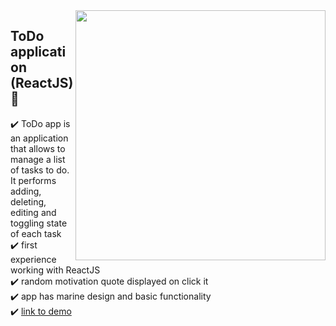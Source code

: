 <img src="https://user-images.githubusercontent.com/102720711/187639102-af98d138-2080-4b36-aba7-435cd572a266.png" width="400" height="400" align="right" /> 

## ToDo application (ReactJS) 🚀

:heavy_check_mark: ToDo app is an application that allows to manage a list of tasks to do. It performs adding, deleting, editing and toggling state of each task	</br>
:heavy_check_mark: first experience working with ReactJS </br>
:heavy_check_mark: random motivation quote displayed on click it </br>
:heavy_check_mark: app has marine design and basic functionality </br>
:heavy_check_mark: [link to demo](https://dreams-of-the-sea-todo.netlify.app) </br>
